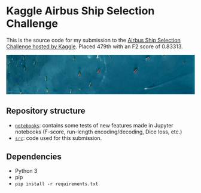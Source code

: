 # Kaggle Airbus Ship Selection Challenge

This is the source code for my submission to the [Airbus Ship Selection Challenge hosted by Kaggle](https://www.kaggle.com/c/airbus-ship-detection). Placed 479th with an F2 score of 0.83313.

![Airbus Ship Selection Challenge](airbus_header.png)

## Repository structure

- [`notebooks`](https://github.com/davidtvs/airbus-ship-detection/tree/master/notebooks): contains some tests of new features made in Jupyter notebooks (F-score, run-length encoding/decoding, Dice loss, etc.)
- [`src`](https://github.com/davidtvs/airbus-ship-detection/tree/master/src): code used for this submission.

## Dependencies

- Python 3
- pip
- `pip install -r requirements.txt`
